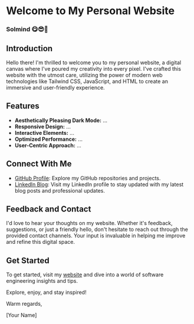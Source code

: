 # Welcome to My Personal Website

### Solmind 😋😎🤩
## Introduction

Hello there! I'm thrilled to welcome you to my personal website, a digital canvas where I've poured my creativity into every pixel. I've crafted this website with the utmost care, utilizing the power of modern web technologies like Tailwind CSS, JavaScript, and HTML to create an immersive and user-friendly experience.

## Features

- **Aesthetically Pleasing Dark Mode:** ...
- **Responsive Design:** ...
- **Interactive Elements:** ...
- **Optimized Performance:** ...
- **User-Centric Approach:** ...

 
## Connect With Me

- [GitHub Profile](https://github.com/Hu8MA?tab=repositories): Explore my GitHub repositories and projects.
- [LinkedIn Blog](https://www.linkedin.com/in/hussein16mahdi/): Visit my LinkedIn profile to stay updated with my latest blog posts and professional updates.

## Feedback and Contact

I'd love to hear your thoughts on my website. Whether it's feedback, suggestions, or just a friendly hello, don't hesitate to reach out through the provided contact channels. Your input is invaluable in helping me improve and refine this digital space.

## Get Started

To get started, visit my [website](link_to_website) and dive into a world of software engineering insights and tips.

Explore, enjoy, and stay inspired!

Warm regards,

[Your Name]
